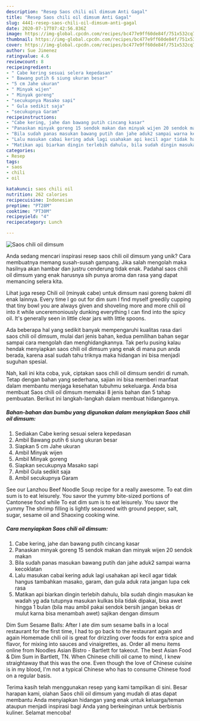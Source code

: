 ```yaml
---
description: "Resep Saos chili oil dimsum Anti Gagal"
title: "Resep Saos chili oil dimsum Anti Gagal"
slug: 4441-resep-saos-chili-oil-dimsum-anti-gagal
date: 2020-07-17T07:42:56.836Z
image: https://img-global.cpcdn.com/recipes/bc477e9ff60de84f/751x532cq70/saos-chili-oil-dimsum-foto-resep-utama.jpg
thumbnail: https://img-global.cpcdn.com/recipes/bc477e9ff60de84f/751x532cq70/saos-chili-oil-dimsum-foto-resep-utama.jpg
cover: https://img-global.cpcdn.com/recipes/bc477e9ff60de84f/751x532cq70/saos-chili-oil-dimsum-foto-resep-utama.jpg
author: Sue Jimenez
ratingvalue: 4.6
reviewcount: 8
recipeingredient:
- " Cabe kering sesuai selera kepedasan"
- " Bawang putih 6 siung ukuran besar"
- "5 cm Jahe ukuran"
- " Minyak wijen"
- " Minyak goreng"
- "secukupnya Masako sapi"
- " Gula sedikit saja"
- "secukupnya Garam"
recipeinstructions:
- "Cabe kering, jahe dan bawang putih cincang kasar"
- "Panaskan minyak goreng 15 sendok makan dan minyak wijen 20 sendok makan"
- "Bila sudah panas masukan bawang putih dan jahe aduk2 sampai warna kecoklatan"
- "Lalu masukan cabai kering aduk lagi usahakan api kecil agar tidak hangus tambahkan masako, garam, dan gula aduk rata jangan lupa cek rasa"
- "Matikan api biarkan dingin terlebih dahulu, bila sudah dingin masukan ke wadah yg ada tutupnya masukan kulkas bila tidak dipakai, bisa awet hingga 1 bulan (bila mau ambil pakai sendok bersih jangan bekas dr mulut karna bisa menambah awet) sajikan dengan dimsum"
categories:
- Resep
tags:
- saos
- chili
- oil

katakunci: saos chili oil 
nutrition: 262 calories
recipecuisine: Indonesian
preptime: "PT28M"
cooktime: "PT30M"
recipeyield: "4"
recipecategory: Lunch

---
```



![Saos chili oil dimsum](https://img-global.cpcdn.com/recipes/bc477e9ff60de84f/751x532cq70/saos-chili-oil-dimsum-foto-resep-utama.jpg)

Anda sedang mencari inspirasi resep saos chili oil dimsum yang unik? Cara membuatnya memang susah-susah gampang. Jika salah mengolah maka hasilnya akan hambar dan justru cenderung tidak enak. Padahal saos chili oil dimsum yang enak harusnya sih punya aroma dan rasa yang dapat memancing selera kita.

Lihat juga resep Chili oil (minyak cabe) untuk dimsum nasi goreng bakmi dll enak lainnya. Every time I go out for dim sum I find myself greedily cupping that tiny bowl you are always given and shoveling more and more chili oil into it while unceremoniously dunking everything I can find into the spicy oil. It&#39;s generally seen in little clear jars with little spoons.

Ada beberapa hal yang sedikit banyak mempengaruhi kualitas rasa dari saos chili oil dimsum, mulai dari jenis bahan, kedua pemilihan bahan segar sampai cara mengolah dan menghidangkannya. Tak perlu pusing kalau hendak menyiapkan saos chili oil dimsum yang enak di mana pun anda berada, karena asal sudah tahu triknya maka hidangan ini bisa menjadi suguhan spesial.


Nah, kali ini kita coba, yuk, ciptakan saos chili oil dimsum sendiri di rumah. Tetap dengan bahan yang sederhana, sajian ini bisa memberi manfaat dalam membantu menjaga kesehatan tubuhmu sekeluarga. Anda bisa membuat Saos chili oil dimsum memakai 8 jenis bahan dan 5 tahap pembuatan. Berikut ini langkah-langkah dalam membuat hidangannya.

<!--inarticleads1-->

##### Bahan-bahan dan bumbu yang digunakan dalam menyiapkan Saos chili oil dimsum:

1. Sediakan  Cabe kering sesuai selera kepedasan
1. Ambil  Bawang putih 6 siung ukuran besar
1. Siapkan 5 cm Jahe ukuran
1. Ambil  Minyak wijen
1. Ambil  Minyak goreng
1. Siapkan secukupnya Masako sapi
1. Ambil  Gula sedikit saja
1. Ambil secukupnya Garam


See our Lanzhou Beef Noodle Soup recipe for a really awesome. To eat dim sum is to eat leisurely. You savor the yummy bite-sized portions of Cantonese food while To eat dim sum is to eat leisurely. You savor the yummy The shrimp filling is lightly seasoned with ground pepper, salt, sugar, sesame oil and Shaoxing cooking wine. 

<!--inarticleads2-->

##### Cara menyiapkan Saos chili oil dimsum:

1. Cabe kering, jahe dan bawang putih cincang kasar
1. Panaskan minyak goreng 15 sendok makan dan minyak wijen 20 sendok makan
1. Bila sudah panas masukan bawang putih dan jahe aduk2 sampai warna kecoklatan
1. Lalu masukan cabai kering aduk lagi usahakan api kecil agar tidak hangus tambahkan masako, garam, dan gula aduk rata jangan lupa cek rasa
1. Matikan api biarkan dingin terlebih dahulu, bila sudah dingin masukan ke wadah yg ada tutupnya masukan kulkas bila tidak dipakai, bisa awet hingga 1 bulan (bila mau ambil pakai sendok bersih jangan bekas dr mulut karna bisa menambah awet) sajikan dengan dimsum


Dim Sum Sesame Balls: After I ate dim sum sesame balls in a local restaurant for the first time, I had to go back to the restaurant again and again Homemade chili oil is great for drizzling over foods for extra spice and flavor, for mixing into sauces and vinaigrettes, as. Order all menu items online from Noodles Asian Bistro - Bartlett for takeout. The best Asian Food &amp; Dim Sum in Bartlett, TN. When Chinese chilli oil came to mind, I knew straightaway that this was the one. Even though the love of Chinese cuisine is in my blood, I&#39;m not a typical Chinese who has to consume Chinese food on a regular basis. 

Terima kasih telah menggunakan resep yang kami tampilkan di sini. Besar harapan kami, olahan Saos chili oil dimsum yang mudah di atas dapat membantu Anda menyiapkan hidangan yang enak untuk keluarga/teman ataupun menjadi inspirasi bagi Anda yang berkeinginan untuk berbisnis kuliner. Selamat mencoba!
